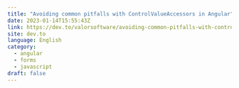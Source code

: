 ```yaml
---
title: "Avoiding common pitfalls with ControlValueAccessors in Angular"
date: 2023-01-14T15:55:43Z
link: https://dev.to/valorsoftware/avoiding-common-pitfalls-with-controlvalueaccessors-in-angular-4m57?utm_medium=RSS&utm_source=news.12bit.vn
site: dev.to
language: English
category:
  - angular
  - forms
  - javascript
draft: false
---
```

